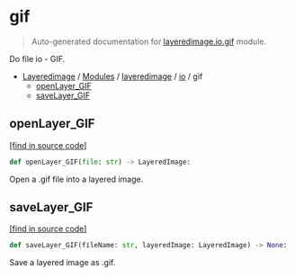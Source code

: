 # gif

> Auto-generated documentation for [layeredimage.io.gif](../../../layeredimage/io/gif.py) module.

Do file io - GIF.

- [Layeredimage](../../README.md#layeredimage-index) / [Modules](../../README.md#layeredimage-modules) / [layeredimage](../index.md#layeredimage) / [io](index.md#io) / gif
    - [openLayer_GIF](#openlayer_gif)
    - [saveLayer_GIF](#savelayer_gif)

## openLayer_GIF

[[find in source code]](../../../layeredimage/io/gif.py#L14)

```python
def openLayer_GIF(file: str) -> LayeredImage:
```

Open a .gif file into a layered image.

## saveLayer_GIF

[[find in source code]](../../../layeredimage/io/gif.py#L29)

```python
def saveLayer_GIF(fileName: str, layeredImage: LayeredImage) -> None:
```

Save a layered image as .gif.

